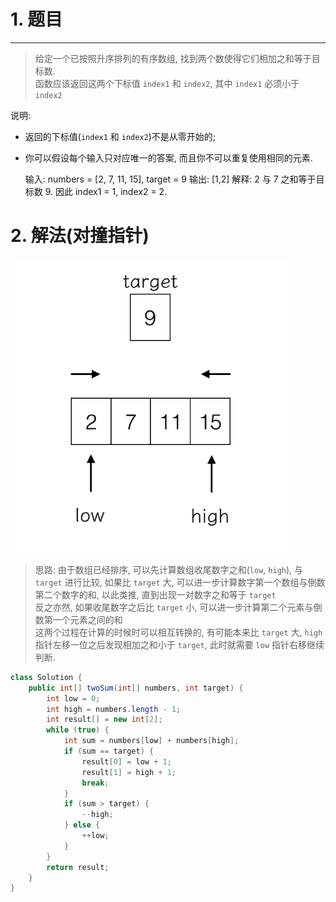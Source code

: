 # 1. 题目

 
---

> 给定一个已按照升序排列的有序数组, 找到两个数使得它们相加之和等于目标数.  
函数应该返回这两个下标值 `index1` 和 `index2`, 其中 `index1` 必须小于 `index2`

说明:
- 返回的下标值(`index1` 和 `index2`)不是从零开始的;
- 你可以假设每个输入只对应唯一的答案, 而且你不可以重复使用相同的元素.


    输入: numbers = [2, 7, 11, 15], target = 9
    输出: [1,2]
    解释: 2 与 7 之和等于目标数 9. 因此 index1 = 1, index2 = 2.
    
# 2. 解法(对撞指针)
    
![](.Two-Sum-II-Input-array-is-sorted_images/b4cd9bb9.png)

> 思路: 由于数组已经排序, 可以先计算数组收尾数字之和(`low`, `high`), 与 `target` 进行比较, 如果比 `target` 大, 可以进一步计算数字第一个数组与倒数第二个数字的和, 以此类推, 直到出现一对数字之和等于 `target`  
反之亦然, 如果收尾数字之后比 `target` 小, 可以进一步计算第二个元素与倒数第一个元素之间的和  
这两个过程在计算的时候时可以相互转换的, 有可能本来比 `target` 大, `high` 指针左移一位之后发现相加之和小于 `target`, 此时就需要 `low` 指针右移继续判断. 
    
```java
class Solution {
    public int[] twoSum(int[] numbers, int target) {
        int low = 0;
        int high = numbers.length - 1;
        int result[] = new int[2];
        while (true) {
            int sum = numbers[low] + numbers[high];
            if (sum == target) {
                result[0] = low + 1;
                result[1] = high + 1;
                break;
            }
            if (sum > target) {
                --high;
            } else {
                ++low;
            }
        }
        return result;
    }
}
```